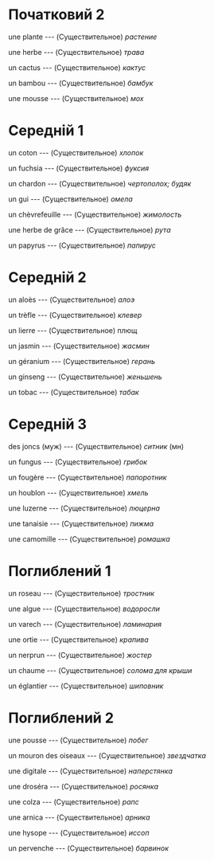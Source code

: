 # Початковий 2

une plante --- (Существительное)
*растение*



une herbe --- (Существительное)
*трава*



un cactus --- (Существительное)
*кактус*



un bambou --- (Существительное)
*бамбук*



une mousse --- (Существительное)
*мох*



# Середній 1

un coton --- (Существительное)
*хлопок*



un fuchsia --- (Существительное)
*фуксия*



un chardon --- (Существительное)
*чертополох; будяк*



un gui --- (Существительное)
*омела*



un chèvrefeuille --- (Существительное)
*жимолость*



une herbe de grâce --- (Существительное)
*рута*



un papyrus --- (Существительное)
*папирус*



# Середній 2

un aloès --- (Существительное)
*алоэ*



un trèfle --- (Существительное)
*клевер*



un lierre --- (Существительное)
плющ



un jasmin --- (Существительное)
*жасмин*



un géranium --- (Существительное)
*герань*



un ginseng --- (Существительное)
*женьшень*



un tobac --- (Существительное)
*табак*



# Середній 3

des joncs (муж) --- (Существительное)
*ситник* (мн)



un fungus --- (Существительное)
*грибок*



un fougère --- (Существительное)
*папоротник*



un houblon --- (Существительное)
*хмель*



une luzerne --- (Существительное)
*люцерна*



une tanaisie --- (Существительное)
*пижма*



une camomille --- (Существительное)
*ромашка*



# Поглиблений 1

un roseau --- (Существительное)
*тростник*



une algue --- (Существительное)
*водоросли*



un varech --- (Существительное)
*ламинария*



une ortie --- (Существительное)
*крапива*



un nerprun --- (Существительное)
*жостер*



un chaume --- (Существительное)
*солома для крыши*



un églantier --- (Существительное)
*шиповник*



# Поглиблений 2

une pousse --- (Существительное)
*побег*



un mouron des oiseaux --- (Существительное)
*звездчатка*



une digitale --- (Существительное)
*наперстянка*



une droséra --- (Существительное)
*росянка*



une colza --- (Существительное)
*рапс*



une arnica --- (Существительное)
*арника*



une hysope --- (Существительное)
*иссоп*



un pervenche --- (Существительное)
*барвинок*